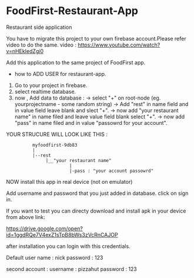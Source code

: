 # FoodFirst-Restaurant-App
 Restaurant side application
 
 You have to migrate this project to your own firebase account.Please refer video to do the same.
 video : https://www.youtube.com/watch?v=nHEkIedZgi0
 
 
 
 Add this application to the same project of FoodFirst app.
 
 * how to ADD USER for restaurant-app.
 
  1. Go to your project in firebase.
  2. select realtime database.
  3. now , Add data to database :
          -> select "+" on root-node (eg. yourprojectname - some random string)
          -> Add "rest" in name field and in value field  leave blank and slect "+".
          -> now add "your restaurant name" in name filed and leave value field blank select "+".
          -> now add "pass" in name filed and in value "passowrd for your account".

 YOUR STRUCURE WILL LOOK LIKE THIS :
 
              myfoodfirst-9db83
              |
              |--rest
                   |__"your restaurant name"
                            |
                            |-pass : "your account passowrd"
                            
                            
                            
NOW install this app in real device (not on emulator)

Add username and password that you just added in database. click on sign in.


If you want to test you can directy download and install apk in your device from above link:

https://drive.google.com/open?id=1ggdRQe7V4exZ1sTpB8bWs3zVcRnCAJOP

after installation you can login with this credentials.

Default user name :  nick
         password :  123
         
second account : username : pizzahut
                 password : 123
               
               
